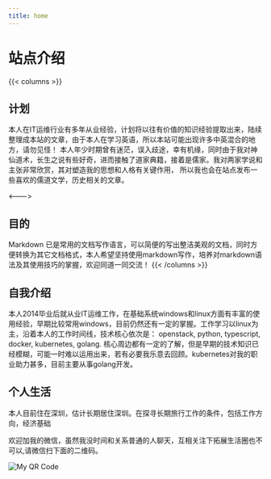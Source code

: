 ```yaml
---
title: home
---
```


# 站点介绍

{{< columns >}}
## 计划

本人在IT运维行业有多年从业经验，计划将以往有价值的知识经验提取出来，陆续整理成本站的文章，由于本人在学习英语，所以本站可能出现许多中英混合的地方，请勿见怪！ 
本人年少时期曾有迷茫，误入歧途，幸有机缘，同时由于我对神仙道术，长生之说有些好奇，进而接触了道家典籍，接着是儒家。我对两家学说和主张非常欣赏，其对塑造我的思想和人格有关键作用，
所以我也会在站点发布一些喜欢的儒道文学，历史相关的文章。

<--->

## 目的

Markdown 已是常用的文档写作语言，可以简便的写出整洁美观的文档，同时方便转换为其它文档格式，本人希望坚持使用markdown写作，培养对markdown语法及其使用技巧的掌握，欢迎同道一同交流！
{{< /columns >}}


## 自我介绍

本人2014毕业后就从业IT运维工作，在基础系统windows和linux方面有丰富的使用经验，早期比较常用windows，目前仍然还有一定的掌握。工作学习以linux为主，沿着本人的工作时间线，技术核心依次是：
openstack, python, typescript, docker, kubernetes, golang. 核心周边都有一定的了解，但是早期的技术知识已经模糊，可能一时难以运用出来，若有必要我乐意去回顾。kubernetes对我的职业助力甚多，目前主要从事golang开发。


## 个人生活

本人目前住在深圳，估计长期居住深圳。在探寻长期旅行工作的条件，包括工作方向，经济基础

欢迎加我的微信，虽然我没时间和关系普通的人聊天，互相关注下拓展生活圈也不可以,请微信扫下面的二维码。

![My QR Code](picture/WeChat_code.jpg)